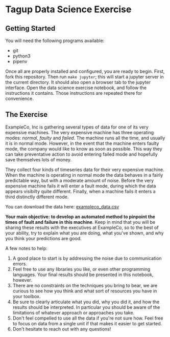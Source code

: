 # Tagup Data Science Exercise

## Getting Started

You will need the following programs available:
- git
- python3
- pipenv

Once all are properly installed and configured, you are ready to begin.  First,
fork this repository. Then run `make jupyter`; this will start a jupyter server in the current directory. It should also open a browser tab to the jupyter interface. Open the data science exercise notebook, and follow the instructions it contains. Those instructions are repeated there for convenience.

## The Exercise

ExampleCo, Inc is gathering several types of data for one of its very expensive machines.  The very expensive machine has three operating modes: *normal*, *faulty* and *failed*.  The machine runs all the time, and usually it is in normal mode.  However, in the event that the machine enters faulty mode, the company would like to know as soon as possible.  This way they can take preventative action to avoid entering failed mode and hopefully save themselves lots of money.

They collect four kinds of timeseries data for their very expensive machine.  When the machine is operating in normal mode the data behaves in a fairly predictable way, but with a moderate amount of noise.  Before the very expensive machine fails it will enter a fault mode, during which the data appears visibilty quite different.  Finally, when a machine fails it enters a third distinctly different mode.

You can download the data here: [exampleco_data.csv](https://drive.google.com/file/d/1TiTIlGKSZ7LBlByYj9bXZ7LBZloV-P0H/view?usp=sharing)

__Your main objective: to develop an automated method to pinpoint the times of fault and failure in this machine__.  Keep in mind that you will be sharing these results with the executives at ExampleCo, so to the best of your ability, try to explain what you are doing, what you've shown, and why you think your predictions are good.


A few notes to help:
1. A good place to start is by addressing the noise due to communication
   errors.
2. Feel free to use any libraries you like, or even other programming
   languages. Your final results should be presented in this notebook, however.
3. There are no constraints on the techniques you bring to bear, we are curious
   to see how you think and what sort of resources you have in your toolbox.
4. Be sure to clearly articulate what you did, why you did it, and how the
   results should be interpreted. In particular you should be aware of the
   limitations of whatever approach or approaches you take.
5. Don't feel compelled to use all the data if you're not sure how. Feel free
   to focus on data from a single unit if that makes it easier to get started.
6. Don't hesitate to reach out with any questions!
